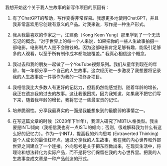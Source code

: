 我想开始这个关于我人生故事的新写作项目的原因有：
1. 有了ChatGPT的帮助，写作变得非常容易。我想更多地使用ChatGPT，并且我非常喜欢用它创建有意义的产品。对我来说，写作是一种生产形式。

2. 我从我最喜欢的作家之一，江建勇（Kong Keen Yung）那里学到了一个无法忘记的概念。“对于世界上的每一个人来说，如果把你的一些人生故事拍摄一部电影，电影制片人是不会赔钱的。因为这部电影肯定足够有趣，能吸引足够多的人观看，以至于所有制作成本都能被覆盖。” 我真心相信这个概念。

3. 我过去和我的朋友一起做了一个YouTube视频系列。我们从童年到现在的年龄，每一年都分享一个自己的人生故事。这次经历进一步激发了我想要将记录我的人生故事这一件事作为我的一项终身项目。

4. 我相信我比大多数人有更好的记忆力，但我仍然能感觉到，随着年龄的增长，我正在遗忘我的过去的故事。这让我很困扰，因为我知道，如果我不把它们写下来，随着我年龄的增长，我将忘记一些最宝贵的记忆。

5. 培养脆弱性。分享我最真实的一面是我能想象到的最脆弱的事情之一。

6. 在写这篇文章的时候（2023年下半年），我深入研究了MBTI人格类型。我主要是INTJ倾向（我相信我也有一点ISTJ的倾向；否则，很难解释我为什么有这么好的记忆力）。作为一个INTJ，提高我的外向思考 (Extraverted Thinking) 是个人成长的最佳杠杆点。通过分享我的人生故事，我在我的内心世界和外部世界之间建立了一个连接。外向思考是关于把东西做出来，在现实生活中，将理论和想法转化为实际产品，而不是将它们保留在我的内心世界里。把我的人生故事变成文章是一种产品创造的形式。